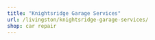 ```yaml
---
title: "Knightsridge Garage Services"
url: /livingston/knightsridge-garage-services/
shop: car repair
---
```

